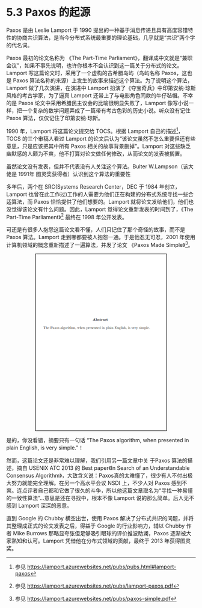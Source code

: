 # 5.3 Paxos 的起源

Paxos 是由 Leslie Lamport 于 1990 提出的一种基于消息传递且具有高度容错特性的协商共识算法，是当今分布式系统最重要的理论基础，几乎就是“共识”两个字的代名词。

Paxos 最初的论文名称为 《The Part-Time Parliament》，翻译成中文就是“兼职会议”，如果不事先说明，也许你根本不会认识到这一篇关于分布式的论文。Lamport 写这篇论文时，采用了一个虚构的古希腊岛屿（岛屿名称 Paxos，这也是 Paxos 算法名称的来源）上发生的故事来描述这个算法。为了说明这个算法，Lamport 做了几次演讲，在演进中 Lamport 扮演了《夺宝奇兵》中印第安纳·琼斯风格的考古学家，为了逼真 Lamport 还带上了与电影角色同款的牛仔毡帽。不幸的是 Paxos 论文中采用希腊民主议会的比喻很明显失败了，Lamport 像写小说一样，把一个复杂的数学问题弄成了一篇带有考古色彩的历史小说。听众没有记住 Paxos 算法，仅仅记住了印第安纳·琼斯。

1990 年，Lamport 将这篇论文提交给 TOCS。根据 Lamport 自己的描述[^2]，TOCS 的三个审稿人看过 Lamport 的论文后认为“该论文虽然不怎么重要但还有些意思，只是应该把其中所有 Paxos 相关的故事背景删掉”。Lamport 对这些缺乏幽默感的人颇为不爽，他不打算对论文做任何修改，从而论文的发表被搁置。

虽然论文没有发表，但并不代表没有人关注这个算法。Bulter W.Lampson（该大佬是 1991年 图灵奖获得者）认识到这个算法的重要性

多年后，两个在 SRC(Systems Research Center，DEC 于 1984 年创立，Lamport 也曾在此工作过)工作的人需要为他们正在构建的分布式系统寻找一些合适算法，而 Paxos 恰恰提供了他们想要的。Lamport 就将论文发给他们，他们也没觉得该论文有什么问题。因此，Lamport 觉得论文重新发表的时间到了，《The Part-Time Parliament》[^3] 最终在 1998 年公开发表。

可还是有很多人抱怨这篇论文看不懂，人们只记住了那个奇怪的故事，而不是 Paxos 算法。Lamport 走到哪都要被人抱怨一通。于是他忍无可忍，2001 年使用计算机领域的概念重新描述了一遍算法，并发了论文 《Paxos Made Simple》[^4]。

<div  align="center">
	<img src="../assets/paxos.png" width = "350"  align=center />
</div>

是的，你没看错，摘要只有一句话 “The Paxos algorithm, when presented in plain English, is very simple.”！

然而，这篇论文还是非常难以理解，我们引用另一篇文章中关 于Paxos 算法的描述，摘自 USENIX ATC 2013 的 Best paper《In Search of an Understandable Consensus Algorithm》，大致含义说：Paxos真的太难懂了，很少有人不付出极大努力就能完全理解。在另一个高水平会议 NSDI 上，不少人对 Paxos 感到不爽。连点评者自己都和它做了很久的斗争，所以他这篇文章取名为“寻找一种易懂的一致性算法”...意思是还在寻找中，根本不像 Lamport 说的那么简单。后人无不感到 Lamport 深深的恶意。


直到 Google 的 Chubby 横空出世，使用 Paxos 解决了分布式共识的问题，并将其整理成正式的论文发表之后，得益于 Google 的行业影响力，辅以 Chubby 作者 Mike Burrows 那略显夸张但足够吸引眼球的评价推波助澜，Paxos 逐渐被大家熟知和认可。Lamport 凭借他在分布式领域的贡献，最终于 2013 年获得图灵奖。

[^2]: 参见 https://lamport.azurewebsites.net/pubs/pubs.html#lamport-paxos
[^3]: 参见 https://lamport.azurewebsites.net/pubs/lamport-paxos.pdf
[^4]: 参见 https://lamport.azurewebsites.net/pubs/paxos-simple.pdf